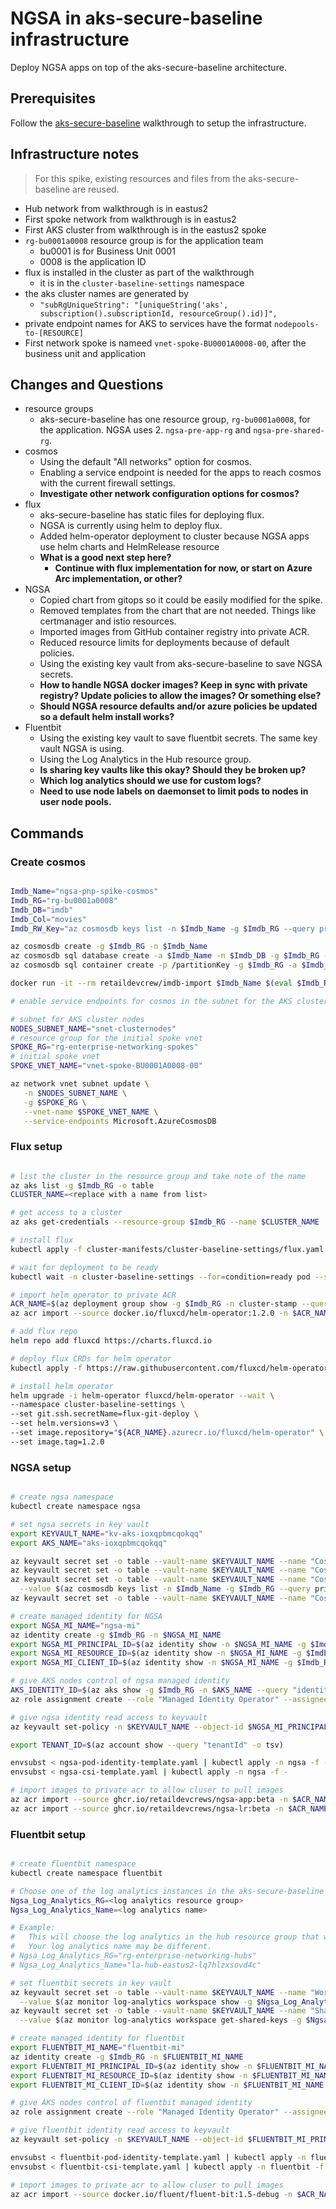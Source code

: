 # NGSA in aks-secure-baseline infrastructure

Deploy NGSA apps on top of the aks-secure-baseline architecture.

## Prerequisites

Follow the [aks-secure-baseline](https://github.com/mspnp/aks-secure-baseline) walkthrough to setup the infrastructure.

## Infrastructure notes

> For this spike, existing resources and files from the aks-secure-baseline are reused.

- Hub network from walkthrough is in eastus2
- First spoke network from walkthrough is in eastus2
- First AKS cluster from walkthrough is in the eastus2 spoke
- `rg-bu0001a0008` resource group is for the application team
  - bu0001 is for Business Unit 0001
  - 0008 is the application ID
- flux is installed in the cluster as part of the walkthrough
  - it is in the `cluster-baseline-settings` namespace
- the aks cluster names are generated by
  - `"subRgUniqueString": "[uniqueString('aks', subscription().subscriptionId, resourceGroup().id)]",`
- private endpoint names for AKS to services have the format `nodepools-to-[RESOURCE]`
- First network spoke is nameed `vnet-spoke-BU0001A0008-00`, after the business unit and application

## Changes and Questions

- resource groups
  - aks-secure-baseline has one resource group, `rg-bu0001a0008`, for the application. NGSA uses 2. `ngsa-pre-app-rg` and `ngsa-pre-shared-rg`.
- cosmos
  - Using the default "All networks" option for cosmos.
  - Enabling a service endpoint is needed for the apps to reach cosmos with the current firewall settings.
  - **Investigate other network configuration options for cosmos?**
- flux
  - aks-secure-baseline has static files for deploying flux.
  - NGSA is currently using helm to deploy flux.
  - Added helm-operator deployment to cluster because NGSA apps use helm charts and HelmRelease resource
  - **What is a good next step here?**
    - **Continue with flux implementation for now, or start on Azure Arc implementation, or other?**
- NGSA
  - Copied chart from gitops so it could be easily modified for the spike.
  - Removed templates from the chart that are not needed. Things like certmanager and istio resources.
  - Imported images from GitHub container registry into private ACR.
  - Reduced resource limits for deployments because of default policies.
  - Using the existing key vault from aks-secure-baseline to save NGSA secrets.
  - **How to handle NGSA docker images? Keep in sync with private registry? Update policies to allow the images? Or something else?**
  - **Should NGSA resource defaults and/or azure policies be updated so a default helm install works?**
- Fluentbit
  - Using the existing key vault to save fluentbit secrets. The same key vault NGSA is using.
  - Using the Log Analytics in the Hub resource group.
  - **Is sharing key vaults like this okay? Should they be broken up?**
  - **Which log analytics should we use for custom logs?**
  - **Need to use node labels on daemonset to limit pods to nodes in user node pools.**

## Commands

### Create cosmos

```bash

Imdb_Name="ngsa-pnp-spike-cosmos"
Imdb_RG="rg-bu0001a0008"
Imdb_DB="imdb"
Imdb_Col="movies"
Imdb_RW_Key="az cosmosdb keys list -n $Imdb_Name -g $Imdb_RG --query primaryMasterKey -o tsv"

az cosmosdb create -g $Imdb_RG -n $Imdb_Name
az cosmosdb sql database create -a $Imdb_Name -n $Imdb_DB -g $Imdb_RG --throughput 1000
az cosmosdb sql container create -p /partitionKey -g $Imdb_RG -a $Imdb_Name -d $Imdb_DB -n $Imdb_Col

docker run -it --rm retaildevcrew/imdb-import $Imdb_Name $(eval $Imdb_RW_Key) $Imdb_DB $Imdb_Col

# enable service endpoints for cosmos in the subnet for the AKS cluster nodes.

# subnet for AKS cluster nodes
NODES_SUBNET_NAME="snet-clusternodes"
# resource group for the initial spoke vnet
SPOKE_RG="rg-enterprise-networking-spokes"
# initial spoke vnet
SPOKE_VNET_NAME="vnet-spoke-BU0001A0008-00"

az network vnet subnet update \
   -n $NODES_SUBNET_NAME \
   -g $SPOKE_RG \
   --vnet-name $SPOKE_VNET_NAME \
   --service-endpoints Microsoft.AzureCosmosDB

```

### Flux setup

```bash

# list the cluster in the resource group and take note of the name
az aks list -g $Imdb_RG -o table
CLUSTER_NAME=<replace with a name from list>

# get access to a cluster
az aks get-credentials --resource-group $Imdb_RG --name $CLUSTER_NAME

# install flux
kubectl apply -f cluster-manifests/cluster-baseline-settings/flux.yaml

# wait for deployment to be ready
kubectl wait -n cluster-baseline-settings --for=condition=ready pod --selector=app.kubernetes.io/name=flux --timeout=90s

# import helm operator to private ACR
ACR_NAME=$(az deployment group show -g $Imdb_RG -n cluster-stamp --query properties.outputs.containerRegistryName.value -o tsv)
az acr import --source docker.io/fluxcd/helm-operator:1.2.0 -n $ACR_NAME

# add flux repo
helm repo add fluxcd https://charts.fluxcd.io

# deploy flux CRDs for helm operator
kubectl apply -f https://raw.githubusercontent.com/fluxcd/helm-operator/master/deploy/crds.yaml

# install helm operator
helm upgrade -i helm-operator fluxcd/helm-operator --wait \
--namespace cluster-baseline-settings \
--set git.ssh.secretName=flux-git-deploy \
--set helm.versions=v3 \
--set image.repository="${ACR_NAME}.azurecr.io/fluxcd/helm-operator" \
--set image.tag=1.2.0

```

### NGSA setup

```bash

# create ngsa namespace
kubectl create namespace ngsa

# set ngsa secrets in key vault
export KEYVAULT_NAME="kv-aks-ioxqpbmcqokqq"
export AKS_NAME="aks-ioxqpbmcqokqq"

az keyvault secret set -o table --vault-name $KEYVAULT_NAME --name "CosmosDatabase" --value $Imdb_DB
az keyvault secret set -o table --vault-name $KEYVAULT_NAME --name "CosmosCollection" --value $Imdb_Col
az keyvault secret set -o table --vault-name $KEYVAULT_NAME --name "CosmosKey" \
  --value $(az cosmosdb keys list -n $Imdb_Name -g $Imdb_RG --query primaryReadonlyMasterKey -o tsv)
az keyvault secret set -o table --vault-name $KEYVAULT_NAME --name "CosmosUrl" --value https://${Imdb_Name}.documents.azure.com:443/

# create managed identity for NGSA
export NGSA_MI_NAME="ngsa-mi"
az identity create -g $Imdb_RG -n $NGSA_MI_NAME
export NGSA_MI_PRINCIPAL_ID=$(az identity show -n $NGSA_MI_NAME -g $Imdb_RG --query "principalId" -o tsv)
export NGSA_MI_RESOURCE_ID=$(az identity show -n $NGSA_MI_NAME -g $Imdb_RG --query "id" -o tsv)
export NGSA_MI_CLIENT_ID=$(az identity show -n $NGSA_MI_NAME -g $Imdb_RG --query "clientId" -o tsv)

# give AKS nodes control of ngsa managed identity
AKS_IDENTITY_ID=$(az aks show -g $Imdb_RG -n $AKS_NAME --query "identityProfile.kubeletidentity.objectId" -o tsv)
az role assignment create --role "Managed Identity Operator" --assignee $AKS_IDENTITY_ID --scope $NGSA_MI_RESOURCE_ID

# give ngsa identity read access to keyvault
az keyvault set-policy -n $KEYVAULT_NAME --object-id $NGSA_MI_PRINCIPAL_ID --secret-permissions get

export TENANT_ID=$(az account show --query "tenantId" -o tsv)

envsubst < ngsa-pod-identity-template.yaml | kubectl apply -n ngsa -f -
envsubst < ngsa-csi-template.yaml | kubectl apply -n ngsa -f -

# import images to private acr to allow cluser to pull images
az acr import --source ghcr.io/retaildevcrews/ngsa-app:beta -n $ACR_NAME
az acr import --source ghcr.io/retaildevcrews/ngsa-lr:beta -n $ACR_NAME

```

### Fluentbit setup

```bash

# create fluentbit namespace
kubectl create namespace fluentbit

# Choose one of the log analytics instances in the aks-secure-baseline architecture to send logs to.
Ngsa_Log_Analytics_RG=<log analytics resource group>
Ngsa_Log_Analytics_Name=<log analytics name>

# Example:
#   This will choose the log analytics in the hub resource group that was created during the spike.
#   Your log analytics name may be different.
# Ngsa_Log_Analytics_RG="rg-enterprise-networking-hubs"
# Ngsa_Log_Analytics_Name="la-hub-eastus2-lq7hlzxsovd4c"

# set fluentbit secrets in key vault
az keyvault secret set -o table --vault-name $KEYVAULT_NAME --name "WorkspaceId" \
  --value $(az monitor log-analytics workspace show -g $Ngsa_Log_Analytics_RG -n $Ngsa_Log_Analytics_Name --query customerId -o tsv)
az keyvault secret set -o table --vault-name $KEYVAULT_NAME --name "SharedKey" \
  --value $(az monitor log-analytics workspace get-shared-keys -g $Ngsa_Log_Analytics_RG -n $Ngsa_Log_Analytics_Name --query primarySharedKey -o tsv)

# create managed identity for fluentbit
export FLUENTBIT_MI_NAME="fluentbit-mi"
az identity create -g $Imdb_RG -n $FLUENTBIT_MI_NAME
export FLUENTBIT_MI_PRINCIPAL_ID=$(az identity show -n $FLUENTBIT_MI_NAME -g $Imdb_RG --query "principalId" -o tsv)
export FLUENTBIT_MI_RESOURCE_ID=$(az identity show -n $FLUENTBIT_MI_NAME -g $Imdb_RG --query "id" -o tsv)
export FLUENTBIT_MI_CLIENT_ID=$(az identity show -n $FLUENTBIT_MI_NAME -g $Imdb_RG --query "clientId" -o tsv)

# give AKS nodes control of fluentbit managed identity
az role assignment create --role "Managed Identity Operator" --assignee $AKS_IDENTITY_ID --scope $FLUENTBIT_MI_RESOURCE_ID

# give fluentbit identity read access to keyvault
az keyvault set-policy -n $KEYVAULT_NAME --object-id $FLUENTBIT_MI_PRINCIPAL_ID --secret-permissions get

envsubst < fluentbit-pod-identity-template.yaml | kubectl apply -n fluentbit -f -
envsubst < fluentbit-csi-template.yaml | kubectl apply -n fluentbit -f -

# import images to private acr to allow cluser to pull images
az acr import --source docker.io/fluent/fluent-bit:1.5-debug -n $ACR_NAME

```
